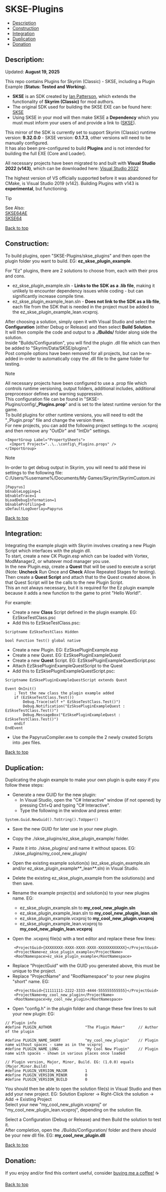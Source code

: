 # SKSE-Plugins  
  
 * [Description](#description)  
 * [Construction](#construction)  
 * [Integration](#integration)  
 * [Duplication](#duplication)  
 * [Donation](#donation)  
  
## Description:  
  
Updated: **August 19, 2025**  
  
This repo contains Plugins for Skyrim (Classic) - SKSE, including a Plugin Example (**Status: Tested and Working**).  
  
 * **SKSE** is an SDK created by [Ian Patterson](https://github.com/ianpatt), which extends the functionality of **Skyrim (Classic)** for mod authors.  
 * The original SDK used for building the SKSE EXE can be found here: [SKSE](https://skse.silverlock.org/)   
 * Using SKSE in your mod will then make SKSE a **Dependency** which you must must inform your users of and provide a link to ([SKSE](https://www.nexusmods.com/skyrim/mods/100216)).  
  
This mirror of the SDK is currently set to support Skyrim (Classic) runtime version: **9.32.0.0** - SKSE version: **0.1.7.3**, other versions will need to be manually configured.  
It has also been pre-configured to build **Plugins** and is not intended for building the full EXE (Core and Loader).  
  
All necessary projects have been migrated to and built with **Visual Studio 2022 (v143)**, which can be downloaded here: [Visual Studio 2022](https://visualstudio.microsoft.com/downloads/)  
  
The highest version of VS officially supported before it was abandoned for CMake, is Visual Studio 2019 (v142). Building Plugins with v143 is **experimental**, but functioning.  

  
> [!TIP]  
> See Also:  
> [SKSE64AE](https://github.com/Ez0n3/SKSE64AE-Plugins)  
> [SKSE64](https://github.com/Ez0n3/SKSE64-Plugins)

  
[Back to top](#skse-plugins)  
  
## Construction:  
  
To build plugins, open "SKSE-Plugins/skse_plugins" and then open the plugin folder you want to build. EG: **ez_skse_plugin_example**.  
  
For "Ez" plugins, there are 2 solutions to choose from, each with their pros and cons.  
  * ez_skse_plugin_example.sln - **Links to the SDK as a .lib file**, making it unlikely to encounter dependency issues while coding - but can significantly increase compile time.
  * ez_skse_plugin_example_lean.sln - **Does not link to the SDK as a lib file**, each file from the SDK that is needed in the project must be added to the ez_skse_plugin_example_lean.vcxproj.  
  
After choosing a solution, simply open it with Visual Studio and select the **Configuration** (either Debug or Release) and then select **Build Solution**.  
It will then compile the code and output to a **./Builds/** folder along side the solution.  
Inside "Builds/Configuration", you will find the plugin .dll file which can then be added to "Skyrim/Data/SKSE/plugins".  
Post compile options have been removed for all projects, but can be re-added in-order to automatically copy the .dll file to the game folder for testing.  
  
> [!NOTE]  
> All necessary projects have been configured to use a .prop file which controls runtime versioning, output folders, additional includes, additional preprocessor defines and warning suppression.  
> This configuration file can be found in "SKSE-Plugins/config/**_Plugins.prop**" and is set to the latest runtime version for the game.  
> To build plugins for other runtime versions, you will need to edit the "_Plugin.prop" file and change the version there.  
> For new projects, you can add the following project settings to the .vcxproj and then remove any "OutDir" and "IntDir" settings.  
```
<ImportGroup Label="PropertySheets">  
  <Import Project="..\..\config\_Plugins.props" />  
</ImportGroup>  
```
  
> [!NOTE]
> In-order to get debug output in Skyrim, you will need to add these ini settings to the following file:  
> C:/Users/%username%/Documents/My Games/Skyrim/SkyrimCustom.ini  
```
[Papyrus]  
bEnableLogging=1  
bEnableTrace=1  
bLoadDebugInformation=1  
bEnableProfiling=0  
sDefaultLogOverlay=Papyrus  
```
  
[Back to top](#skse-plugins)  
  
## Integration:  
  
Integrating the example plugin with Skyrim involves creating a new Plugin Script which interfaces with the plugin dll.  
To start, create a new CK Plugin.esp which can be loaded with Vortex, ModManager2, or whatever mod manager you use.  
In the new Plugin.esp, create a **Quest** that will be used to execute a script (Note: **Uncheck** Run Once and **Check** Allow Repeated Stages for testing).  
Then create a **Quest Script** and attach that to the Quest created above. In that Quest Script will be the calls to the new Plugin Script.  
This an not always necessary, but it is required for the Ez plugin example because it adds a new function to the game to print "Hello World!".  
  
For example:  

 * Create a new **Class** Script defined in the plugin example. EG: EzSkseTestClass.psc  
 * Add this to EzSkseTestClass.psc:  
```
Scriptname EzSkseTestClass Hidden  
  
bool Function Test() global native  
``` 
 * Create a new Plugin. EG: EzSksePluginExample.esp  
 * Create a new Quest. EG: EzSksePluginExampleQuest  
 * Create a new **Quest** Script. EG: EzSksePluginExampleQuestScript.psc  
 * Attach EzSksePluginExampleQuestScript to the Quest  
 * Add this to EzSksePluginExampleQuestScript.psc:  
``` 
Scriptname EzSksePluginExampleQuestScript extends Quest  
  
Event OnInit()  
	; Test the new class the plugin example added  
	if (EzSkseTestClass.Test())  
		Debug.Trace(self +" EzSkseTestClass.Test()")  
		Debug.Notification("EzSksePluginExampleQuest : EzSkseTestClass.Test()")  
		Debug.MessageBox("EzSksePluginExampleQuest : EzSkseTestClass.Test()")  
	endif  
EndEvent  
```
 * Use the PapyrusCompiler.exe to compile the 2 newly created Scripts into .pex files.
  
[Back to top](#skse-plugins)  
  
## Duplication:  
  
Duplicating the plugin example to make your own plugin is quite easy if you follow these steps:  
 * Generate a new GUID for the new plugin:  
   * In Visual Studio, open the "C# Interactive" window (if not opened) by pressing Ctrl+Q and typing "C# Interactive".  
   * Type the following in the window and press enter:  
```
System.Guid.NewGuid().ToString().ToUpper()  
```
  
 * Save the new GUID for later use in your new plugin.  
 * Copy the ./skse_plugins/ez_skse_plugin_example/ folder.  
 * Paste it into ./skse_plugins/ and name it without spaces. EG: ./skse_plugins/my_cool_new_plugin/  
 * Open the existing example solution(s) (ez_skse_plugin_example.sln and/or ez_skse_plugin_example**_lean**.sln) in Visual Studio.  
 * Delete the existing ez_skse_plugin_example from the solutions(s) and then save.  
 * Rename the example project(s) and solution(s) to your new plugins name. EG:  
   * ez_skse_plugin_example.sln to **my_cool_new_plugin.sln**  
   * ez_skse_plugin_example_lean.sln to **my_cool_new_plugin_lean.sln**  
   * ez_skse_plugin_example.vcxproj to **my_cool_new_plugin.vcxproj**  
   * ez_skse_plugin_example_lean.vcxproj to **my_cool_new_plugin_lean.vcxproj**  
  
 * Open the .vcxproj file(s) with a text editor and replace these few lines:  
```
    <ProjectGuid>{XXXXXXXX-XXXX-XXXX-XXXX-XXXXXXXXXXXX}</ProjectGuid>  
    <ProjectName>ez_skse_plugin_example</ProjectName>  
    <RootNamespace>ez_skse_plugin_example</RootNamespace>  
```
 * Replace "ProjectGuid" with the GUID you generated above, this must be unique to the project.  
 * Replace "ProjectName" and "RootNamespace" to your new plugins "short" name. EG:  
```
    <ProjectGuid>{11111111-2222-3333-4444-555555555555}</ProjectGuid>  
    <ProjectName>my_cool_new_plugin</ProjectName>  
    <RootNamespace>my_cool_new_plugin</RootNamespace>  
```
  
 * Open "config.h" in the plugin folder and change these few lines to suit your new plugin: EG:  
```
// Plugin info  
#define PLUGIN_AUTHOR				"The Plugin Maker"		// Author of the plugin  
  
#define PLUGIN_NAME_SHORT			"my_cool_new_plugin"	// Plugin name without spaces - same as in the vcxproj  
#define PLUGIN_NAME_LONG			"My Cool New Plugin"	// Plugin name with spaces - shown in various places once loaded  
  
// Plugin version, Major, Minor, Build. EG: (1.0.0) equals (Major.Minor.Build)  
#define PLUGIN_VERSION_MAJOR		1  
#define PLUGIN_VERSION_MINOR		0  
#define PLUGIN_VERSION_BUILD		0  
```
  
You should then be able to open the solution file(s) in Visual Studio and then add your new project. EG: Solution Explorer -> Right-Click the solution -> Add -> Existing Project  
Select your new "my_cool_new_plugin.vcxproj" or "my_cool_new_plugin_lean.vcxproj", depending on the solution file.  
  
Select a Configuration (Debug or Release) and then Build the solution to test it.  
After completion, open the ./Builds/Configuration/ folder and there should be your new dll file. EG: **my_cool_new_plugin.dll**  
  
[Back to top](#skse-plugins)  
  
## Donation:  
  
If you enjoy and/or find this content useful, consider [buying me a coffee!](https://www.paypal.com/donate/?hosted_button_id=757K44LRCMVRW) :coffee:  
  
[Back to top](#skse-plugins)


